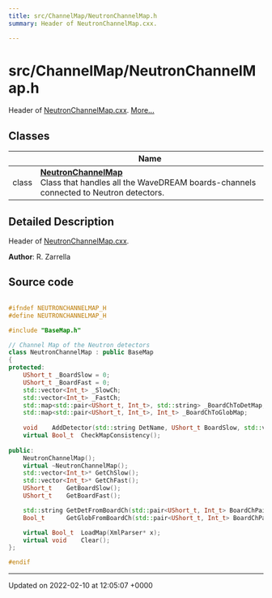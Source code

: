```yaml
---
title: src/ChannelMap/NeutronChannelMap.h
summary: Header of NeutronChannelMap.cxx. 

---
```


# src/ChannelMap/NeutronChannelMap.h

Header of [NeutronChannelMap.cxx](/Files/NeutronChannelMap_8cxx.md#file-neutronchannelmap.cxx).  [More...](#detailed-description)

## Classes

|                | Name           |
| -------------- | -------------- |
| class | **[NeutronChannelMap](/Classes/classNeutronChannelMap.md)** <br>Class that handles all the WaveDREAM boards-channels connected to Neutron detectors.  |

## Detailed Description

Header of [NeutronChannelMap.cxx](/Files/NeutronChannelMap_8cxx.md#file-neutronchannelmap.cxx). 

**Author**: R. Zarrella 



## Source code

```cpp

#ifndef NEUTRONCHANNELMAP_H
#define NEUTRONCHANNELMAP_H

#include "BaseMap.h"

// Channel Map of the Neutron detectors
class NeutronChannelMap : public BaseMap
{
protected:
    UShort_t _BoardSlow = 0;                                                
    UShort_t _BoardFast = 0;                                                
    std::vector<Int_t> _SlowCh;                                             
    std::vector<Int_t> _FastCh;                                             
    std::map<std::pair<UShort_t, Int_t>, std::string> _BoardChToDetMap;     
    std::map<std::pair<UShort_t, Int_t>, Int_t> _BoardChToGlobMap;          
    
    void    AddDetector(std::string DetName, UShort_t BoardSlow, std::vector<Int_t> ChSlow, std::vector<Int_t> GlobSlow, UShort_t BoardFast, std::vector<Int_t> ChFast, std::vector<Int_t> GlobFast);
    virtual Bool_t  CheckMapConsistency();
    
public:
    NeutronChannelMap();
    virtual ~NeutronChannelMap();
    std::vector<Int_t>* GetChSlow();
    std::vector<Int_t>* GetChFast();
    UShort_t    GetBoardSlow();
    UShort_t    GetBoardFast();

    std::string GetDetFromBoardCh(std::pair<UShort_t, Int_t> BoardChPair);
    Bool_t      GetGlobFromBoardCh(std::pair<UShort_t, Int_t> BoardChPair, Int_t* globCh);

    virtual Bool_t  LoadMap(XmlParser* x);
    virtual void    Clear();
};

#endif
```


-------------------------------

Updated on 2022-02-10 at 12:05:07 +0000
